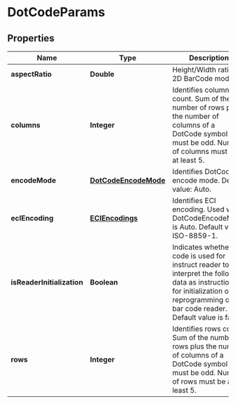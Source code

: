 
# DotCodeParams

## Properties
Name | Type | Description | Notes
------------ | ------------- | ------------- | -------------
**aspectRatio** | **Double** | Height/Width ratio of 2D BarCode module. |  [optional]
**columns** | **Integer** | Identifies columns count. Sum of the number of rows plus the number of columns of a DotCode symbol must be odd. Number of columns must be at least 5. |  [optional]
**encodeMode** | [**DotCodeEncodeMode**](DotCodeEncodeMode.md) | Identifies DotCode encode mode. Default value: Auto. |  [optional]
**ecIEncoding** | [**ECIEncodings**](ECIEncodings.md) | Identifies ECI encoding. Used when DotCodeEncodeMode is Auto. Default value: ISO-8859-1. |  [optional]
**isReaderInitialization** | **Boolean** | Indicates whether code is used for instruct reader to interpret the following data as instructions for initialization or reprogramming of the bar code reader. Default value is false. |  [optional]
**rows** | **Integer** | Identifies rows count. Sum of the number of rows plus the number of columns of a DotCode symbol must be odd. Number of rows must be at least 5. |  [optional]



